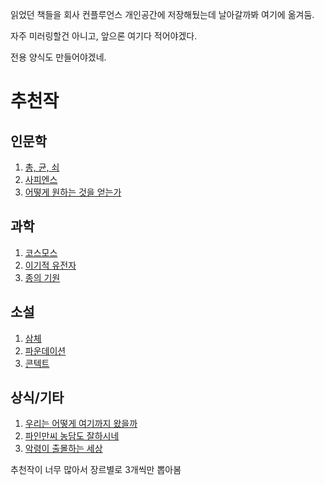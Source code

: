 읽었던 책들을 회사 컨플루언스 개인공간에 저장해뒀는데 날아갈까봐 여기에 옮겨둠.

자주 미러링할건 아니고, 앞으론 여기다 적어야겠다.

전용 양식도 만들어야겠네.

# 추천작

## 인문학

1. [총, 균, 쇠](https://github.com/lisyoen/book-reviews/issues/34)
2. [사피엔스](https://github.com/lisyoen/book-reviews/issues/14)
3. [어떻게 원하는 것을 얻는가](https://github.com/lisyoen/book-reviews/issues/18)

## 과학

1. [코스모스](https://github.com/lisyoen/book-reviews/issues/36)
2. [이기적 유전자](https://github.com/lisyoen/book-reviews/issues/24)
3. [종의 기원](https://github.com/lisyoen/book-reviews/issues/30)

## 소설

1. [삼체](https://github.com/lisyoen/book-reviews/issues/1)
2. [파운데이션](https://github.com/lisyoen/book-reviews/issues/38)
3. [콘텍트](https://github.com/lisyoen/book-reviews/issues/37)

## 상식/기타

1. [우리는 어떻게 여기까지 왔을까](https://github.com/lisyoen/book-reviews/issues/20)
2. [파인만씨 농담도 잘하시네](https://github.com/lisyoen/book-reviews/issues/41)
3. [악령이 출몰하는 세상](https://github.com/lisyoen/book-reviews/issues/16)

추천작이 너무 많아서 장르별로 3개씩만 뽑아봄
